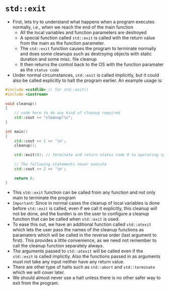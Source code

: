 # `std::exit`

* First, lets try to understand what happens when a program executes normally, i.e., when we reach the end of the main function
  * All the local variables and function parameters are destroyed
  * A special function called `std::exit` is called with the return value from the main as the function parameter.
  * The `std::exit` function causes the program to terminate normally and does some cleanups such as destroying objects with static duration and some misc. file cleanup
  * It then returns the control back to the OS with the function paramater as the `status code`
* Under normal circumstances, `std::exit` is called implicitly, but it could also be called explicitly to halt the program earlier. An example usage is:
```C++
#include <cstdlib> // for std::exit()
#include <iostream>
 
void cleanup()
{
    // code here to do any kind of cleanup required
    std::cout << "cleanup!\n";
}
 
int main()
{
    std::cout << 1 << '\n';
    cleanup();
 
    std::exit(0); // terminate and return status code 0 to operating system
 
    // The following statements never execute
    std::cout << 2 << '\n';
 
    return 0;
}
```
* This `std::exit` function can be called from any function and not only main to terminate the program
* `Important`: Since in normal cases the cleanup of local variables is done before `std::exit` is called, even if we call it explicitly, this cleanup will not be done, and the burden is on the user to configure a cleanup function that can be called when `std::exit` is used.
* To ease this out, we have an additional function called `std::atexit` which lets the user pass the names of the cleanup functions as paramaters which will be called in the reverse order (last argument to first). This provides a little convenience, as we need not remember to call the cleanup function separately always.
* The arguments passed to `std::atexit` will be called even if the `std::exit` is called implictly. Also the functions passed in as arguments must not take any input neither have any return value.
* There are other type of halts such as `std::abort` and `std::terminate` which we will cover later.
* We should almost never use a halt unless there is no other safer way to exit from the program.

